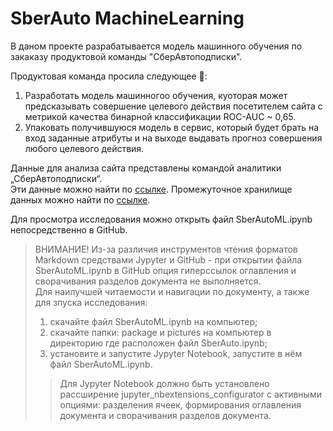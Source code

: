 # SberAuto MachineLearning

В даном проекте разрабатывается модель машинного обучения по закаказу продуктовой команды "СберАвтоподписки".  
  
Продуктовая команда просила следующее 🧐:
1) Разработать модель машинногоо обучения, куоторая может предсказывать совершение целевого действия посетителем сайта с метрикой качества
бинарной классификации ROC-AUC ~ 0,65.
2) Упаковать получившуюся модель в сервис, который будет брать на вход заданные атрибуты и на выходе выдавать прогноз совершения любого целевого действия. 
  
  
Данные для анализа сайта представлены командой аналитики „СберАвтоподписки“.  
Эти данные можно найти по [ссылке](https://drive.google.com/drive/folders/1rA4o6KHH-M2KMvBLHp5DZ5gioF2q7hZw).
Промежуточное хранилище данных можно найти по [ссылке](https://disk.yandex.ru/d/4iA-TBnX4Zv_uw).


Для просмотра исследования можно открыть файл SberAutoML.ipynb непосредственно в GitHub.
> ВНИМАНИЕ! Из-за различия инструментов чтения форматов Markdown средствами Jypyter и GitHub - при открытии файла SberAutoML.ipynb в GitHub опция гиперссылок оглавления и сворачивания разделов документа не выполняется.  
> Для наилучшей читаемости и навигации по документу, а также для зпуска исследования:
> 1. скачайте файл SberAutoML.ipynb на компьютер;
> 2. скачайте папки: package и pictures на компьютер в директорию где расположен файл SberAuto.ipynb;
> 3. установите и запустите Jypyter Notebook, запустите в нём файл SberAutoML.ipynb.
>> Для Jypyter Notebook должно быть установлено рассширение jupyter_nbextensions_configurator с активными опциями: разделения ячеек, формирования оглавления документа и сворачивания разделов документа.
